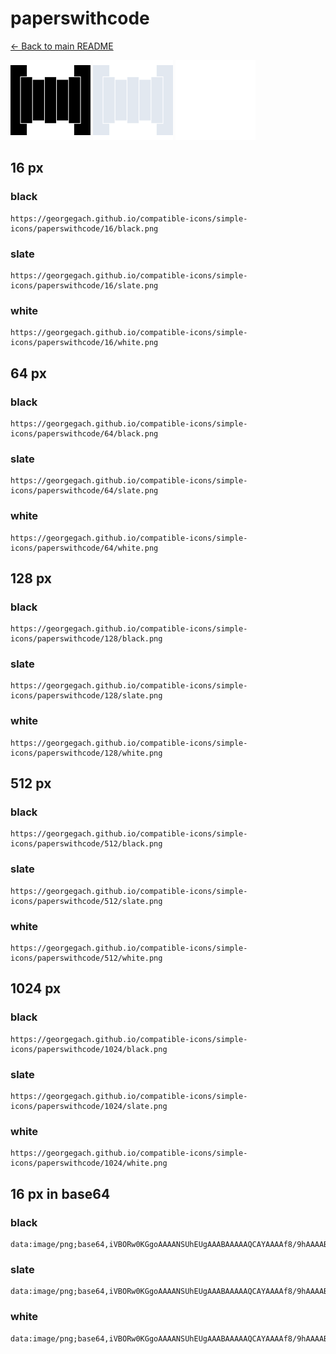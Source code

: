 # paperswithcode

[← Back to main README](../../README.md)


<img src="./128/black.png" width="128" alt="paperswithcode black icon" />
<img src="./128/slate.png" width="128" alt="paperswithcode slate icon" />
<img src="./128/white.png" width="128" alt="paperswithcode white icon" />

## 16 px

### black
```
https://georgegach.github.io/compatible-icons/simple-icons/paperswithcode/16/black.png
```

### slate
```
https://georgegach.github.io/compatible-icons/simple-icons/paperswithcode/16/slate.png
```

### white
```
https://georgegach.github.io/compatible-icons/simple-icons/paperswithcode/16/white.png
```

## 64 px

### black
```
https://georgegach.github.io/compatible-icons/simple-icons/paperswithcode/64/black.png
```

### slate
```
https://georgegach.github.io/compatible-icons/simple-icons/paperswithcode/64/slate.png
```

### white
```
https://georgegach.github.io/compatible-icons/simple-icons/paperswithcode/64/white.png
```

## 128 px

### black
```
https://georgegach.github.io/compatible-icons/simple-icons/paperswithcode/128/black.png
```

### slate
```
https://georgegach.github.io/compatible-icons/simple-icons/paperswithcode/128/slate.png
```

### white
```
https://georgegach.github.io/compatible-icons/simple-icons/paperswithcode/128/white.png
```

## 512 px

### black
```
https://georgegach.github.io/compatible-icons/simple-icons/paperswithcode/512/black.png
```

### slate
```
https://georgegach.github.io/compatible-icons/simple-icons/paperswithcode/512/slate.png
```

### white
```
https://georgegach.github.io/compatible-icons/simple-icons/paperswithcode/512/white.png
```

## 1024 px

### black
```
https://georgegach.github.io/compatible-icons/simple-icons/paperswithcode/1024/black.png
```

### slate
```
https://georgegach.github.io/compatible-icons/simple-icons/paperswithcode/1024/slate.png
```

### white
```
https://georgegach.github.io/compatible-icons/simple-icons/paperswithcode/1024/white.png
```

## 16 px in base64

### black
```
data:image/png;base64,iVBORw0KGgoAAAANSUhEUgAAABAAAAAQCAYAAAAf8/9hAAAABmJLR0QA/wD/AP+gvaeTAAAAwUlEQVQ4je3TMUpDQRgE4C/LQ7ESsbASgp1nCKTKJXJKz6CFd0ijQipBQUihecpbmxHWYPEilg4MPzvMzL8sLH+AJ6wzFyP8izbT4RQfeNtj6SGO0UHFPVa4xgwnmOIqnEabxbNKpk5ScIcS4xoH6LMJto12jgcMuCjNtYbMgrOcazhEKztebcGv8F/wvaB94cecJ2GJNuzmSjN73GCJS8xxG86jLePp25KKd2yM/wubZGqHZ7ziaET4C1u87Jn5GZ8GwDQn8hLRPAAAAABJRU5ErkJggg==
```

### slate
```
data:image/png;base64,iVBORw0KGgoAAAANSUhEUgAAABAAAAAQCAYAAAAf8/9hAAAABmJLR0QA/wD/AP+gvaeTAAABFklEQVQ4je2TO06CARCEv1kJjwoTCyojscNDUHkBOzmGB/AMXsPOC1hReARLI2gMJJr82gB/cMeCRyQxRrR1qil2vs1uduGP0nBUPEtMbBoWpwet3evvAoNxcSxzucpUgD3MHJhu0biGaQKVCkCaR6Ey5PPB+G3CNG+z6uaOuAB4N2dR6pV6HAV5buspcVWireGoMOLOSUi0gQdDNXAJUVs0zFmiqqAE9m3uFSTmMNbLCHLhHIIWUhrb2EgpaIFjsxbWgN/qH/AJ4Fx5pWGMHUISEnYYxqDcrF0CnIRQKdG3oseMztx0Td6YvJmbLjM6VvQk+kLlCqLhqLBgbphanPzwF64EdS9P+QUxwTS2GH2GKLbMfK0PV0iHPNQj4x4AAAAASUVORK5CYII=
```

### white
```
data:image/png;base64,iVBORw0KGgoAAAANSUhEUgAAABAAAAAQCAYAAAAf8/9hAAAABmJLR0QA/wD/AP+gvaeTAAAAzklEQVQ4je3TsUoDQRgE4C/HoViJWFgJwc5nCKTKS+QpfQYtfIc0KqQSFIQUmlNuLPyRM1h42jow/Oww8/+7yy5/RZKHJOuqix/4F8NMi2O84WXE3H0copUP3CZZJblMMktylGSa5KI4LW1WnlVlMkkS3KDBFGvsoatJsB1op7hDj7NmsK2+aoOTWqfYl9bseA0b/Ar/Db42GN7wfa0nxaa0fjfXDGqHKyxxjjmui/PSluXpPrP1El+TbEb8hU1l0uIRzzgYcfQtnkZmvsc7SvqWxGeIB8YAAAAASUVORK5CYII=
```

